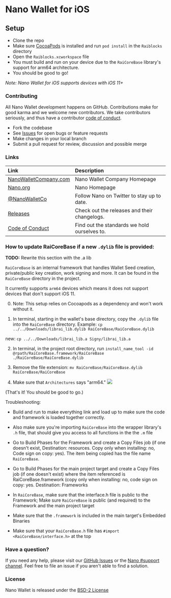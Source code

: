 # Nano Wallet for iOS

## Setup

* Clone the repo
* Make sure [CocoaPods](https://cocoapods.org) is installed and run `pod install` in the `Raiblocks` directory
* Open the `Raiblocks.xcworkspace` file
* You must build and run on your device due to the `RaiCoreBase` library's support for arm64 architecture.
* You should be good to go!

_Note: Nano Wallet for iOS supports devices with iOS 11+_


### Contributing

All Nano Wallet development happens on GitHub. Contributions make for good karma and
we welcome new contributors. We take contributors seriously, and thus have a
contributor [code of conduct](CODE_OF_CONDUCT.md).

* Fork the codebase
* See [Issues](https://github.com/nano-wallet-company/nano-wallet-ios/issues) for open bugs or feature requests
* Make changes in your local branch
* Submit a pull request for review, discussion and possible merge

### Links

| Link | Description |
| :----- | :------ |
[NanoWalletCompany.com](https://nanowalletcompany.com/) | Nano Wallet Company Homepage
[Nano.org](https://nano.org/) | Nano Homepage
[@NanoWalletCo](https://twitter.com/nanowalletco) | Follow Nano on Twitter to stay up to date.
[Releases](https://github.com/nano-wallet-company/nano-wallet-ios/releases) | Check out the releases and their changelogs.
[Code of Conduct](CODE_OF_CONDUCT.md) | Find out the standards we hold ourselves to.


### How to update RaiCoreBase if a new `.dylib` file is provided:

**TODO:** Rewrite this section with the .a lib

`RaiCoreBase` is an internal framework that handles Wallet Seed creation, private/public key creation, work signing and more. It can be found in the `RaiCoreBase` directory in the project.

It currently supports `arm64` devices which means it does not support devices that don't support iOS 11.

0) Note: This setup relies on Cocoapods as a dependency and won't work without it.

1) In terminal, starting in the wallet's base directory, copy the `.dylib` file into the `RaiCoreBase` directory. Example: `cp ../../Downloads/librai_lib.dylib RaiCoreBase/RaiCoreBase.dylib`

new: `cp ../../Downloads/librai_lib.a Signy/librai_lib.a`

2) In terminal, in the project root directory, run `install_name_tool -id @rpath/RaiCoreBase.framework/RaiCoreBase ./RaiCoreBase/RaiCoreBase.dylib`

3) Remove the file extension: `mv RaiCoreBase/RaiCoreBase.dylib RaiCoreBase/RaiCoreBase`

4) Make sure that `Architectures` says "arm64." ![](https://dzwonsemrish7.cloudfront.net/items/1X1G2p3R2M0d28320x0C/Screen%20Shot%202018-05-02%20at%206.59.46%20PM.png?v=2f49e9b4)

(That's it! You should be good to go.)

Troubleshooting:

* Build and run to make everything link and load up to make sure the code and framework is loaded together correctly.

* Also make sure you're importing `RaiCoreBase` into the wrapper library's `.h` file, that should give you access to all functions in the the `.m` file

* Go to Build Phases for the Framework and create a Copy Files job (if one doesn't exist, Destination: resources. Copy only when installing: no, Code sign on copy: yes). The item being copied has the file name `RaiCoreBase`.

* Go to Build Phases for the main project target and create a Copy Files job (if one doesn't exist) where the item referenced is RaiCoreBase.framework (copy only when installing: no, code sign on copy: yes. Destination: Frameworks

* In `RaiCoreBase`, make sure that the interface.h file is public to the Framework; Make sure `RaiCoreBase` is public (and required) to the Framework and the main project target

* Make sure that the `.framework` is included in the main target's Embedded Binaries

* Make sure that your `RaiCoreBase.h` file has `#import <RaiCoreBase/interface.h>` at the top


### Have a question?

If you need any help, please visit our [GitHub Issues](https://github.com/nano-wallet-company/nano-wallet-ios/issues) or the [Nano #support channel](https://chat.nano.org). Feel free to file an issue if you aren't able to find a solution.

### License

Nano Wallet is released under the [BSD-2 License](https://github.com/nano-wallet-company/nano-ios-wallet/blob/master/LICENSE)
